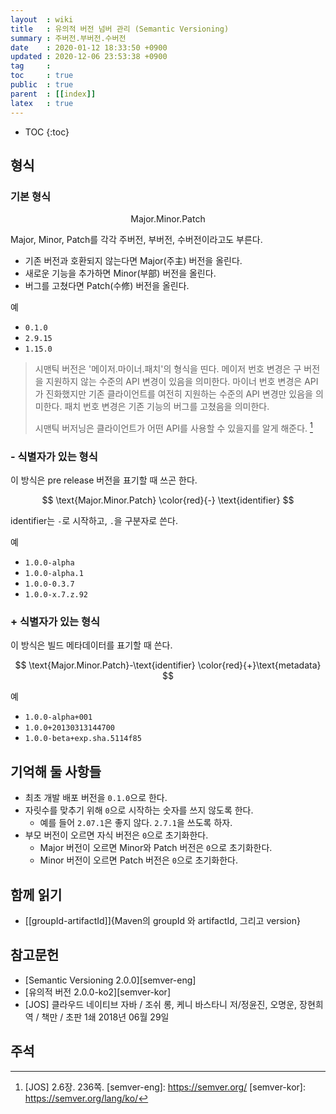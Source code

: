 ```yaml
---
layout  : wiki
title   : 유의적 버전 넘버 관리 (Semantic Versioning)
summary : 주버전.부버전.수버전
date    : 2020-01-12 18:33:50 +0900
updated : 2020-12-06 23:53:38 +0900
tag     : 
toc     : true
public  : true
parent  : [[index]]
latex   : true
---
```

* TOC
{:toc}

## 형식
### 기본 형식

$$
\text{ Major.Minor.Patch }
$$

Major, Minor, Patch를 각각 주버전, 부버전, 수버전이라고도 부른다.

* 기존 버전과 호환되지 않는다면 Major(주主) 버전을 올린다.
* 새로운 기능을 추가하면 Minor(부部) 버전을 올린다.
* 버그를 고쳤다면 Patch(수修) 버전을 올린다.

예
* `0.1.0`
* `2.9.15`
* `1.15.0`

> 시맨틱 버전은 '메이저.마이너.패치'의 형식을 띤다.
메이저 번호 변경은 구 버전을 지원하지 않는 수준의 API 변경이 있음을 의미한다.
마이너 번호 변경은 API가 진화했지만 기존 클라이언트를 여전히 지원하는 수준의 API 변경만 있음을 의미한다.
패치 번호 변경은 기존 기능의 버그를 고쳤음을 의미한다.
>
> 시맨틱 버저닝은 클라이언트가 어떤 API를 사용할 수 있을지를 알게 해준다.
[^JOS-236]

### - 식별자가 있는 형식

이 방식은 pre release 버전을 표기할 때 쓰곤 한다.

$$
\text{Major.Minor.Patch} \color{red}{-} \text{identifier}
$$

identifier는 `-`로 시작하고, `.`을 구분자로 쓴다.

예
* `1.0.0-alpha`
* `1.0.0-alpha.1`
* `1.0.0-0.3.7`
* `1.0.0-x.7.z.92`

### + 식별자가 있는 형식

이 방식은 빌드 메타데이터를 표기할 때 쓴다.

$$
\text{Major.Minor.Patch}-\text{identifier} \color{red}{+}\text{metadata}
$$

예
* `1.0.0-alpha+001`
* `1.0.0+20130313144700`
* `1.0.0-beta+exp.sha.5114f85`


## 기억해 둘 사항들

* 최초 개발 배포 버전을 `0.1.0`으로 한다.
* 자릿수를 맞추기 위해 `0`으로 시작하는 숫자를 쓰지 않도록 한다.
    * 예를 들어 `2.07.1`은 좋지 않다. `2.7.1`을 쓰도록 하자.
* 부모 버전이 오르면 자식 버전은 `0`으로 초기화한다.
    * Major 버전이 오르면 Minor와 Patch 버전은 `0`으로 초기화한다.
    * Minor 버전이 오르면 Patch 버전은 `0`으로 초기화한다.

## 함께 읽기

* [[groupId-artifactId]]{Maven의 groupId 와 artifactId, 그리고 version}

## 참고문헌

* [Semantic Versioning 2.0.0][semver-eng]
* [유의적 버전 2.0.0-ko2][semver-kor]
* [JOS] 클라우드 네이티브 자바 / 조쉬 롱, 케니 바스타니 저/정윤진, 오명운, 장현희 역 / 책만 / 초판 1쇄 2018년 06월 29일

## 주석

[^JOS-236]: [JOS] 2.6장. 236쪽.
[semver-eng]: https://semver.org/
[semver-kor]: https://semver.org/lang/ko/
